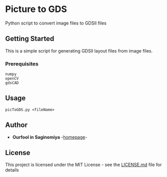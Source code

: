 # Picture to GDS
Python script to convert image files to GDSII files

## Getting Started
This is a simple script for generating GDSII layout files from image files.

### Prerequisites
```
numpy
openCV
gdsCAD
```

## Usage
```
picToGDS.py <fileName>
```

## Author
* **Ourfool in Saginomiya** -[homepage](http://www.saginomiya.xyz/)-

## License
This project is licensed under the MIT License - see the [LICENSE.md](LICENSE.md) file for details
